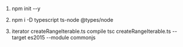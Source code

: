 1. npm init --y
2. npm i -D typescript ts-node @types/node

3. iterator createRangeIterable.ts compile
   tsc createRangeIterable.ts --target es2015 --module commonjs
